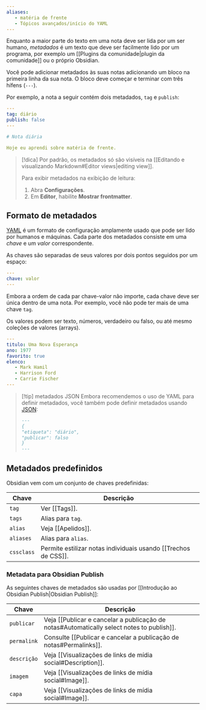 ```yaml
---
aliases:
   - matéria de frente
   - Tópicos avançados/início do YAML
---
```


Enquanto a maior parte do texto em uma nota deve ser lida por um ser humano, _metadados_ é um texto que deve ser facilmente lido por um programa, por exemplo um [[Plugins da comunidade|plugin da comunidade]] ou o próprio Obsidian.

Você pode adicionar metadados às suas notas adicionando um bloco na primeira linha da sua nota. O bloco deve começar e terminar com três hífens (`---`).

Por exemplo, a nota a seguir contém dois metadados, `tag` e `publish`:

```yaml
---
tag: diário
publish: false
---

# Nota diária

Hoje eu aprendi sobre matéria de frente.
```

> [!dica]
> Por padrão, os metadados só são visíveis na [[Editando e visualizando Markdown#Editor views|editing view]].
>
> Para exibir metadados na exibição de leitura:
>
> 1. Abra **Configurações**.
> 2. Em **Editor**, habilite **Mostrar frontmatter**.

## Formato de metadados

[YAML](https://yaml.org/) é um formato de configuração amplamente usado que pode ser lido por humanos e máquinas. Cada parte dos metadados consiste em uma _chave_ e um _valor_ correspondente.

As chaves são separadas de seus valores por dois pontos seguidos por um espaço:

```yaml
---
chave: valor
---
```

Embora a ordem de cada par chave-valor não importe, cada chave deve ser única dentro de uma nota. Por exemplo, você não pode ter mais de uma chave `tag`.

Os valores podem ser texto, números, verdadeiro ou falso, ou até mesmo coleções de valores (arrays).

```yaml
---
titulo: Uma Nova Esperança
ano: 1977
favorito: true
elenco:
   - Mark Hamil
   - Harrison Ford
   - Carrie Fischer
---
```

> [!tip] metadados JSON
> Embora recomendemos o uso de YAML para definir metadados, você também pode definir metadados usando [JSON](https://www.json.org/):
>
> ```md
> ---
> {
> "etiqueta": "diário",
> "publicar": falso
> }
> ---
> ```

## Metadados predefinidos

Obsidian vem com um conjunto de chaves predefinidas:

| Chave | Descrição |
|-|-|
| `tag` | Ver [[Tags]]. |
| `tags` | Alias para `tag`. |
| `alias` | Veja [[Apelidos]]. |
| `aliases` | Alias para `alias`. |
| `cssclass` | Permite estilizar notas individuais usando [[Trechos de CSS]]. |

### Metadata para Obsidian Publish

As seguintes chaves de metadados são usadas por [[Introdução ao Obsidian Publish|Obsidian Publish]]:

| Chave | Descrição |
|-|-|
| `publicar` | Veja [[Publicar e cancelar a publicação de notas#Automatically select notes to publish]]. |
| `permalink` | Consulte [[Publicar e cancelar a publicação de notas#Permalinks]]. |
| `descrição` | Veja [[Visualizações de links de mídia social#Description]]. |
| `imagem` | Veja [[Visualizações de links de mídia social#Image]]. |
| `capa` | Veja [[Visualizações de links de mídia social#Image]]. |
